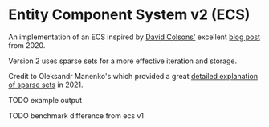 # Entity Component System v2 (ECS)
An implementation of an ECS inspired by [David Colsons'](https://github.com/davidcolson) excellent [blog post](https://www.david-colson.com/2020/02/09/making-a-simple-ecs.html) from 2020.

Version 2 uses sparse sets for a more effective iteration and storage.

Credit to Oleksandr Manenko's which provided a great [detailed explanation of sparse sets](https://manenko.com/2021/05/23/sparse-sets.html) in 2021.


TODO example output

TODO benchmark difference from ecs v1

